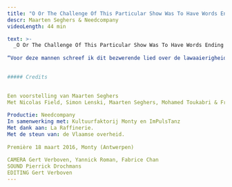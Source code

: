 ```yaml
---
title: "O Or The Challenge Of This Particular Show Was To Have Words Ending In O"
descr: Maarten Seghers & Needcompany
videoLength: 44 min

text: >-
  _O Or The Challenge Of This Particular Show Was To Have Words Ending In O is e_en Needcompany productie van Maarten Seghers in confrontatie met beeldend kunstenaars, muzikanten en dansers Fritz Welch, Simon Lenski, Nicolas Field en Mohamed Toukabri.  
  
“Voor deze mannen schreef ik dit bezwerende lied over de lawaaierigheid van het troosten. _The Challenge Of This Particular Show Was To Have Words Ending In O_ is een gevecht tussen koppige ritmiek en melodische stroop. Deze waarheid wordt verpatst: de verwondering over het bijna niets.” – Maarten Seghers  
‍

##### Credits

‍  
Een voorstelling van Maarten Seghers  
Met Nicolas Field, Simon Lenski, Maarten Seghers, Mohamed Toukabri & Fritz Welch  
  
Productie: Needcompany  
In samenwerking met: Kultuurfaktorij Monty en ImPulsTanz  
Met dank aan: La Raffinerie.  
Met de steun van: de Vlaamse overheid.  
  
Première 18 maart 2016, Monty (Antwerpen)  
  
CAMERA Gert Verboven, Yannick Roman, Fabrice Chan  
SOUND Pierrick Drochmans  
EDITING Gert Verboven
---
```

